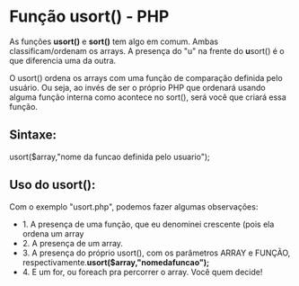 <h1>Função usort() - PHP</h1>
<p>As funções <b>usort()</b> e <b>sort()</b> tem algo em comum. Ambas classificam/ordenam os arrays. A presença do "u" na frente do <b>u</b>sort() é o que diferencia uma da outra.</p>
<p>O usort() ordena os arrays com uma função de comparação definida pelo usuário. Ou seja, ao invés de ser o próprio PHP que ordenará usando alguma função interna como acontece no sort(), será você que criará essa função.</p>
<h2>Sintaxe:</h2>
<p>usort($array,"nome da funcao definida pelo usuario");</p>
<h2>Uso do usort():</h2>
<p>Com o exemplo "usort.php", podemos fazer algumas observações:
<ul>
	<li>1. A presença de uma função, que eu denominei crescente (pois ela ordena um array</li>
	<li>2. A presença de um array.</li>
	<li>3. A presença do próprio usort(), com os parâmetros ARRAY e FUNÇÃO, respectivamente.<b>usort($array,"nomedafuncao");</b></li>
	<li>4. E um for, ou foreach pra percorrer o array. Você quem decide!</li>
</ul>
</p>